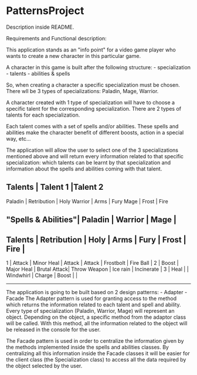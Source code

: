 # PatternsProject
Description inside README.

Requirements and Functional description:

This application stands as an "info point" for a video game player who wants to create a new character in this particular game.

A character in this game is built after the following structure:
	- specialization
	- talents
	- abilities & spells

So, when creating a character a specific specialization must be chosen. There wll be 3 types of specializations: Paladin, Mage, Warrior.

A character created with 1 type of specialization will have to choose a specific talent for the corresponding specialization. There are 2
types of talents for each specialization. 

Each talent comes with a set of spells and/or abilities. These spells and abilities make the character benefit of different boosts, action
in a special way, etc...

The application will allow the user to select one of the 3 specializations mentioned above and will return every information related to that
specific specialization: which talents can be learnt by that specialization and information about the spells and abilities coming with that talent.

Talents	 |	 Talent 1	|Talent 2
------------------------------------------
Paladin	 |	Retribution	| Holy
Warrior	 |	   Arms		|  Fury
Mage	 |	   Frost	|  Fire


"Spells &
 Abilities"|		Paladin		   |	        Warrior		     |            Mage	           |
------------------------------------------------------------------------------------------------------------
Talents	   |	Retribution  |	   Holy    |     Arms	    |	Fury	     |	 Frost	     |     Fire    |
------------------------------------------------------------------------------------------------------------
1	   |      Attack     |	Minor Heal |	Attack	    |   Attack	     |	Frostbolt    |	Fire Ball  |
2	   |	  Boost      |  Major Heal |   Brutal Attack|	Throw Weapon |	Ice rain     |	Incinerate |
3	   |	  Heal	     |		   |	Windwhirl   |	Charge	     |   Boost	     |             |

----------------------------------------------------------------------------

The application is going to be built based on 2 design patterns: 
	- Adapter
	- Facade
The Adapter pattern is used for granting access to the method which returns the information related to each talent and spell and ability.
Every type of specialization (Paladin, Warrior, Mage) will represent an object. Depending on the object, a specific method from the adaptor
class will be called. With this method, all the information related to the object will be released in the console for the user.

The Facade pattern is used in order to centralize the information given by the methods implemented inside the spells and abilities classes.
By centralizing all this information inside the Facade classes it will be easier for the client class (the Specialization class) to access
all the data required by the object selected by the user.

